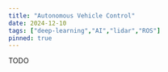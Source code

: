 ```yaml
---
title: "Autonomous Vehicle Control"
date: 2024-12-10
tags: ["deep-learning","AI","lidar","ROS"]
pinned: true
---
```


TODO